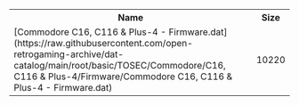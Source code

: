 <table>
<tr><th>Name</th><th>Size</th></tr>
<tr><td>
[Commodore C16, C116 & Plus-4 - Firmware.dat](https://raw.githubusercontent.com/open-retrogaming-archive/dat-catalog/main/root/basic/TOSEC/Commodore/C16, C116 & Plus-4/Firmware/Commodore C16, C116 & Plus-4 - Firmware.dat)
</td><td>10220</td></tr>
</table>
